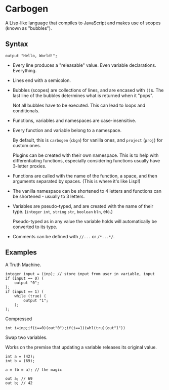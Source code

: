 # Carbogen

A Lisp-like language that compiles to JavaScript and makes use of scopes (known as "bubbles"). 

## Syntax

```
output "Hello, World!";
```

- Every line produces a "releasable" value. Even variable declarations. Everything.

- Lines end with a semicolon. 

- Bubbles (scopes) are collections of lines, and are encased with `()`s. The last line of the bubbles determines what is returned when it "pops".

  Not all bubbles have to be executed. This can lead to loops and conditionals.

- Functions, variables and namespaces are case-insensitive.

- Every function and variable belong to a namespace.
  
  By default, this is `carbogen` (`cbgn`) for vanilla ones, and `project` (`proj`) for custom ones.
  
  Plugins can be created with their own namespace. This is to help with differentiating functions, especially considering functions usually have 3-letter proxies.

- Functions are called with the name of the function, a space, and then arguments separated by spaces.
  (This is where it's like Lisp!)

- The vanilla namespace can be shortened to 4 letters and functions can be shortened - usually to 3 letters. 

- Variables are pseudo-typed, and are created with the name of their type. (`integer` `int`, `string` `str`, `boolean` `bln`, etc.)

  Pseudo-typed as in any value the variable holds will automatically be converted to its type.  

- Comments can be defined with `//...` or `/*...*/`.

## Examples

A Truth Machine.

```
integer input = (inp); // store input from user in variable, input
if (input == 0) (
    output "0";
);
if (input == 1) (
    while (true) (
        output "1";
    );
);
```

Compressed

```
int i=inp;if(i==0)(out"0");if(i==1)(whl(tru)(out"1"))
```

Swap two variables.

Works on the premise that updating a variable releases its original value.

```
int a = (42);
int b = (69);

a = (b = a); // the magic

out a; // 69
out b; // 42
```
